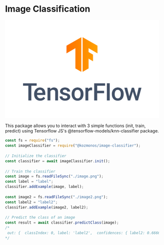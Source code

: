 # Image Classification

![Tensorflow](./assets/readme/tensorflow.png)

This package allows you to interact with 3 simple functions (init, train, predict) using Tensorflow JS's @tensorflow-models/knn-classifier package.

```javascript
const fs = require("fs");
const imageClassifier = require("@kozmonos/image-classifier");

// Initialize the classifier
const classifier = await imageClassifier.init();

// Train the classifier
const image = fs.readFileSync("./image.png");
const label = "label";
classifier.addExample(image, label);

const image2 = fs.readFileSync("./image2.png");
const label2 = "label2";
classifier.addExample(image2, label2);

// Predict the class of an image
const result = await classifier.predictClass(image);
/*
 out: {  classIndex: 0, label: 'label2',  confidences: { label2: 0.6666666666666666, label: 0.3333333333333333 } }
*/
```
